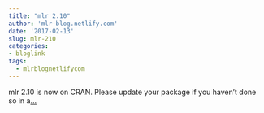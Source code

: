 ```yaml
---
title: "mlr 2.10"
author: 'mlr-blog.netlify.com'
date: '2017-02-13'
slug: mlr-210
categories:
- bloglink
tags:
  - mlrblognetlifycom
---
```


mlr 2.10 is now on CRAN. Please update your package if you haven’t done so in a[... <i class="fas fa-external-link-alt"></i>](https://mlr-blog.netlify.com/post/2017-02-13-mlr-210/)

